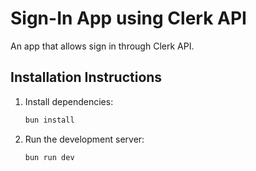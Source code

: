 # Sign-In App using Clerk API

An app that allows sign in through Clerk API.

## Installation Instructions

1. Install dependencies:

   ```bash
   bun install
   ```

2. Run the development server:
   ```bash
   bun run dev
   ```
